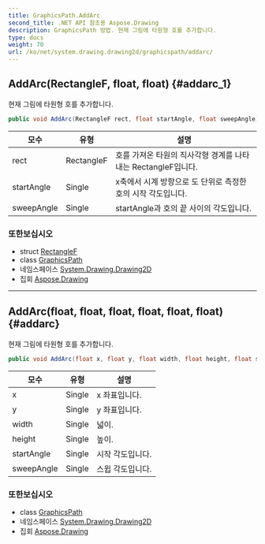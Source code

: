 ```yaml
---
title: GraphicsPath.AddArc
second_title: .NET API 참조용 Aspose.Drawing
description: GraphicsPath 방법. 현재 그림에 타원형 호를 추가합니다.
type: docs
weight: 70
url: /ko/net/system.drawing.drawing2d/graphicspath/addarc/
---
```

## AddArc(RectangleF, float, float) {#addarc_1}

현재 그림에 타원형 호를 추가합니다.

```csharp
public void AddArc(RectangleF rect, float startAngle, float sweepAngle)
```

| 모수 | 유형 | 설명 |
| --- | --- | --- |
| rect | RectangleF | 호를 가져온 타원의 직사각형 경계를 나타내는 RectangleF입니다. |
| startAngle | Single | x축에서 시계 방향으로 도 단위로 측정한 호의 시작 각도입니다. |
| sweepAngle | Single | startAngle과 호의 끝 사이의 각도입니다. |

### 또한보십시오

* struct [RectangleF](../../../system.drawing/rectanglef/)
* class [GraphicsPath](../)
* 네임스페이스 [System.Drawing.Drawing2D](../../graphicspath/)
* 집회 [Aspose.Drawing](../../../)

---

## AddArc(float, float, float, float, float, float) {#addarc}

현재 그림에 타원형 호를 추가합니다.

```csharp
public void AddArc(float x, float y, float width, float height, float startAngle, float sweepAngle)
```

| 모수 | 유형 | 설명 |
| --- | --- | --- |
| x | Single | x 좌표입니다. |
| y | Single | y 좌표입니다. |
| width | Single | 넓이. |
| height | Single | 높이. |
| startAngle | Single | 시작 각도입니다. |
| sweepAngle | Single | 스윕 각도입니다. |

### 또한보십시오

* class [GraphicsPath](../)
* 네임스페이스 [System.Drawing.Drawing2D](../../graphicspath/)
* 집회 [Aspose.Drawing](../../../)


